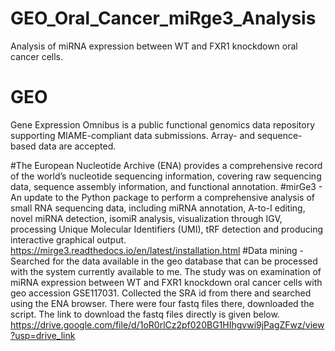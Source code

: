 # GEO_Oral_Cancer_miRge3_Analysis
Analysis of miRNA expression between WT and FXR1 knockdown oral cancer cells.

# GEO 
Gene Expression Omnibus is a public functional genomics data repository supporting MIAME-compliant data submissions. Array- and sequence-based data are accepted.


#The European Nucleotide Archive (ENA) provides a comprehensive record of the world’s nucleotide sequencing information, covering raw sequencing data, sequence assembly information, and functional annotation.
#mirGe3 - An update to the Python package to perform a comprehensive analysis of small RNA sequencing data, including miRNA annotation, A-to-I editing, novel miRNA detection, isomiR analysis, visualization through IGV, processing Unique Molecular Identifiers (UMI), tRF detection and producing interactive graphical output.
https://mirge3.readthedocs.io/en/latest/installation.html
#Data mining - Searched for the data available in the geo database that can be processed with the system currently available to me. The study was on examination of miRNA expression between WT and FXR1 knockdown oral cancer cells with geo accession GSE117031. Collected the SRA id from there and searched using the ENA browser. There were four fastq files there, downloaded the script. The link to download the fastq files directly is given below.
https://drive.google.com/file/d/1oR0rlCz2pf020BG1HIhgvwi9jPagZFwz/view?usp=drive_link
